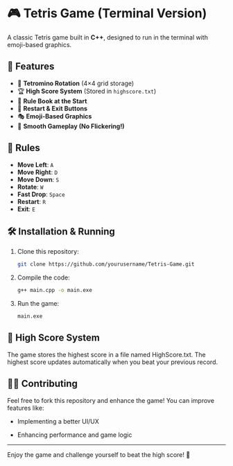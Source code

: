 # 🎮 Tetris Game (Terminal Version)

A classic Tetris game built in **C++**, designed to run in the terminal with emoji-based graphics.

## 🚀 Features
- 🎲 **Tetromino Rotation** (4×4 grid storage)
- 🏆 **High Score System** (Stored in `highscore.txt`)
- 📖 **Rule Book at the Start**
- 🔄 **Restart & Exit Buttons**
- 🎭 **Emoji-Based Graphics**
- 🚀 **Smooth Gameplay (No Flickering!)**

## 📜 Rules
- **Move Left**: `A`
- **Move Right**: `D`
- **Move Down**: `S`
- **Rotate**: `W`
- **Fast Drop**: `Space`
- **Restart**: `R`
- **Exit**: `E`

## 🛠 Installation & Running
1. Clone this repository:
   ```sh
   git clone https://github.com/yourusername/Tetris-Game.git


2. Compile the code:
   ```sh
   g++ main.cpp -o main.exe
   ```
   

3. Run the game:
   ```sh
   main.exe
   ```


## 💾 High Score System


The game stores the highest score in a file named HighScore.txt. The highest score updates automatically when you beat your previous record.



## 👨‍💻 Contributing


Feel free to fork this repository and enhance the game! You can improve features like:

  
- Implementing a better UI/UX
  
- Enhancing performance and game logic


---

Enjoy the game and challenge yourself to beat the high score! 🚀

